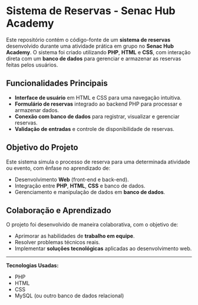 # Sistema de Reservas - Senac Hub Academy

Este repositório contém o código-fonte de um **sistema de reservas** desenvolvido durante uma atividade prática em grupo no **Senac Hub Academy**. O sistema foi criado utilizando **PHP**, **HTML** e **CSS**, com interação direta com um **banco de dados** para gerenciar e armazenar as reservas feitas pelos usuários.

## Funcionalidades Principais

- **Interface de usuário** em HTML e CSS para uma navegação intuitiva.
- **Formulário de reservas** integrado ao backend PHP para processar e armazenar dados.
- **Conexão com banco de dados** para registrar, visualizar e gerenciar reservas.
- **Validação de entradas** e controle de disponibilidade de reservas.

## Objetivo do Projeto

Este sistema simula o processo de reserva para uma determinada atividade ou evento, com ênfase no aprendizado de:

- Desenvolvimento **Web** (front-end e back-end).
- Integração entre **PHP**, **HTML**, **CSS** e banco de dados.
- Gerenciamento e manipulação de dados em **banco de dados**.

## Colaboração e Aprendizado

O projeto foi desenvolvido de maneira colaborativa, com o objetivo de:

- Aprimorar as habilidades de **trabalho em equipe**.
- Resolver problemas técnicos reais.
- Implementar **soluções tecnológicas** aplicadas ao desenvolvimento web.

---

**Tecnologias Usadas:**
- PHP
- HTML
- CSS
- MySQL (ou outro banco de dados relacional)


